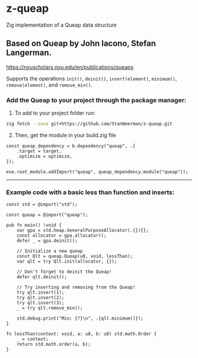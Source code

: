 # z-queap
Zig implementation of a Queap data structure

## Based on Queap by John Iacono, Stefan Langerman.
https://nyuscholars.nyu.edu/en/publications/queaps

Supports the operations `init()`, `deinit()`, `insert(element)`, `minimum()`, `remove(element)`, and `remove_min()`.

### Add the Queap to your project through the package manager:
1. To add to your project folder run:
```sh
zig fetch --save git+https://github.com/StanWeerman/z-queap.git
```

2. Then, get the module in your build.zig file
```zig
const queap_dependency = b.dependency("queap", .{
    .target = target,
    .optimize = optimize,
});

exe.root_module.addImport("queap", queap_dependency.module("queap"));
```
***

### Example code with a basic less than function and inserts:

```zig
const std = @import("std");

const queap = @import("queap");

pub fn main() !void {
    var gpa = std.heap.GeneralPurposeAllocator(.{}){};
    const allocator = gpa.allocator();
    defer _ = gpa.deinit();

    // Initialize a new queap
    const Qlt = queap.Queap(u8, void, lessThan);
    var qlt = try Qlt.init(allocator, {});

    // Don't forget to deinit the Queap!
    defer qlt.deinit();

    // Try inserting and removing from the Queap!
    try qlt.insert(1);
    try qlt.insert(2);
    try qlt.insert(3);
    _ = try qlt.remove_min();

    std.debug.print("Min: {?}\n", .{qlt.minimum()});
}

fn lessThan(context: void, a: u8, b: u8) std.math.Order {
    _ = context;
    return std.math.order(a, b);
}

```
